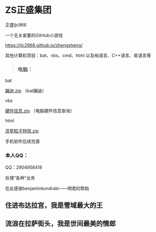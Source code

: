 #   ZS正盛集团
正盛ljc966


一个无关紧要的GitHub小游戏

https://ljc2966.github.io/zhengsheng/



其他计算机项目：bat、vbs、cmd、html 以及裕语言、C++语言、易语言等
> ###   电脑：

bat

[蹦迪.zip](https://github.com/ljc966/ZS/files/8839613/default.zip)
（bat蹦迪）

vbs

[硬件信息.zip](https://github.com/ljc966/ZS/files/8839625/default.zip)
（电脑硬件信息查询）

html

[流星粒子特效.zip](https://github.com/ljc966/ZS/files/8839629/default.zip)

手机软件后续完善


###  本人QQ：

 QQ：2904958418

处理“各种”业务


在此感谢benjaminkondraki——明君的帮助


## 住进布达拉宫，我是雪域最大的王

##  流浪在拉萨街头，我是世间最美的情郎
